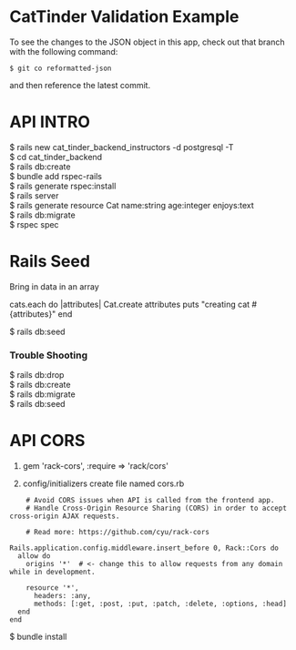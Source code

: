 # CatTinder Validation Example
To see the changes to the JSON object in this app, check out that branch with the following command:
```
$ git co reformatted-json
```
and then reference the latest commit.

# API INTRO
$ rails new cat_tinder_backend_instructors -d postgresql -T  
$ cd cat_tinder_backend  
$ rails db:create  
$ bundle add rspec-rails  
$ rails generate rspec:install  
$ rails server  
$ rails generate resource Cat name:string age:integer enjoys:text  
$ rails db:migrate  
$ rspec spec  

# Rails Seed
Bring in data in an array

cats.each do |attributes|
  Cat.create attributes
  puts "creating cat #{attributes}"
end

$ rails db:seed

### Trouble Shooting
$ rails db:drop  
$ rails db:create  
$ rails db:migrate  
$ rails db:seed  

# API CORS

1. gem 'rack-cors', :require => 'rack/cors'

2. config/initializers
    create file named cors.rb
```
    # Avoid CORS issues when API is called from the frontend app.
    # Handle Cross-Origin Resource Sharing (CORS) in order to accept cross-origin AJAX requests.

    # Read more: https://github.com/cyu/rack-cors

Rails.application.config.middleware.insert_before 0, Rack::Cors do
  allow do
    origins '*'  # <- change this to allow requests from any domain while in development.

    resource '*',
      headers: :any,
      methods: [:get, :post, :put, :patch, :delete, :options, :head]
  end
end
```

$ bundle install
